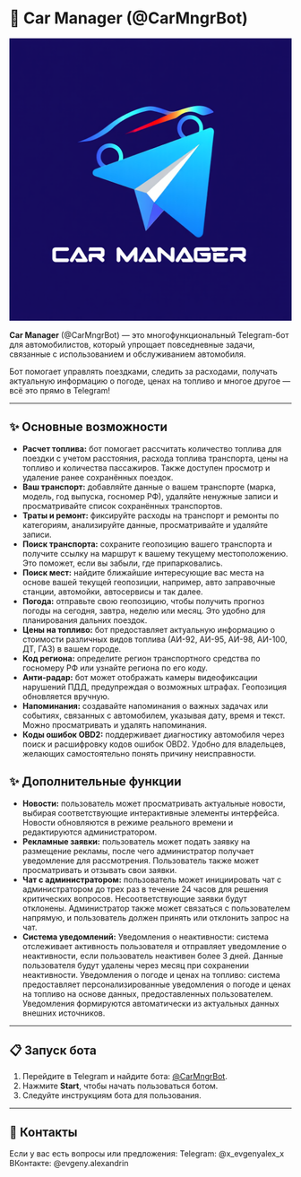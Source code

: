 # 🚗 Car Manager (@CarMngrBot)

![Car Manager Logo](files/images/logo.png)

**Car Manager** (@CarMngrBot) — это многофункциональный Telegram-бот для автомобилистов, который упрощает повседневные задачи, связанные с использованием и обслуживанием автомобиля.  

Бот помогает управлять поездками, следить за расходами, получать актуальную информацию о погоде, ценах на топливо и многое другое — всё это прямо в Telegram!

---

## ✨ Основные возможности

- **Расчет топлива:** бот помогает рассчитать количество топлива для поездки с учетом расстояния, расхода топлива транспорта, цены на топливо и количества пассажиров. Также доступен просмотр и удаление ранее сохранённых поездок.
- **Ваш транспорт:** добавляйте данные о вашем транспорте (марка, модель, год выпуска, госномер РФ), удаляйте ненужные записи и просматривайте список сохранённых транспортов.
- **Траты и ремонт:** фиксируйте расходы на транспорт и ремонты по категориям, анализируйте данные, просматривайте и удаляйте записи.
- **Поиск транспорта:** сохраните геопозицию вашего транспорта и получите ссылку на маршрут к вашему текущему местоположению. Это поможет, если вы забыли, где припарковались.
- **Поиск мест:** найдите ближайшие интересующие вас места на основе вашей текущей геопозиции, например, авто заправочные станции, автомойки, автосервисы и так далее.
- **Погода:** отправьте свою геопозицию, чтобы получить прогноз погоды на сегодня, завтра, неделю или месяц. Это удобно для планирования дальних поездок.
- **Цены на топливо:** бот предоставляет актуальную информацию о стоимости различных видов топлива (АИ-92, АИ-95, АИ-98, АИ-100, ДТ, ГАЗ) в вашем городе.
- **Код региона:** определите регион транспортного средства по госномеру РФ или узнайте региона по его коду.
- **Анти-радар:** бот может отображать камеры видеофиксации нарушений ПДД, предупреждая о возможных штрафах. Геопозиция обновляется вручную.
- **Напоминания:** создавайте напоминания о важных задачах или событиях, связанных с автомобилем, указывая дату, время и текст. Можно просматривать и удалять напоминания.
- **Коды ошибок OBD2:** поддерживает диагностику автомобиля через поиск и расшифровку кодов ошибок OBD2. Удобно для владельцев, желающих самостоятельно понять причину неисправности.

## ✨ Дополнительные функции

- **Новости:** пользователь может просматривать актуальные новости, выбирая соответствующие интерактивные элементы интерфейса. Новости обновляются в режиме реального времени и редактируются администратором.
- **Рекламные заявки:** пользователь может подать заявку на размещение рекламы, после чего администратор получает уведомление для рассмотрения. Пользователь также может просматривать и отзывать свои заявки.
- **Чат с администратором:** пользователь может инициировать чат с администратором до трех раз в течение 24 часов для решения критических вопросов. Несоответствующие заявки будут отклонены. Администратор также может связаться с пользователем напрямую, и пользователь должен принять или отклонить запрос на чат.
- **Система уведомлений:**
Уведомления о неактивности: система отслеживает активность пользователя и отправляет уведомление о неактивности, если пользователь неактивен более 3 дней. Данные пользователя будут удалены через месяц при сохранении неактивности.
Уведомления о погоде и ценах на топливо: система предоставляет персонализированные уведомления о погоде и ценах на топливо на основе данных, предоставленных пользователем. Уведомления формируются автоматически из актуальных данных внешних источников.

---

## 📋 Запуск бота

1. Перейдите в Telegram и найдите бота: [@CarMngrBot](https://t.me/CarMngrBot).
2. Нажмите **Start**, чтобы начать пользоваться ботом.
3. Следуйте инструкциям бота для пользования.

---

## 📧 Контакты

Если у вас есть вопросы или предложения:
Telegram: @x_evgenyalex_x
ВКонтакте: @evgeny.alexandrin